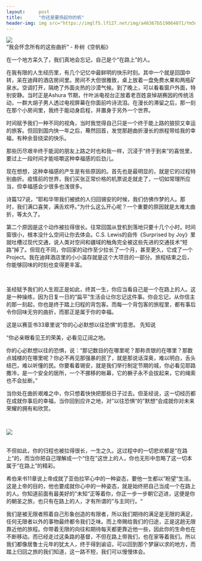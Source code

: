 ```yaml
---
layout:     post
title:      "你还是要扬起你的帆"
header-img: img src="https://imglf5.lf127.net/img/a46367b519064071/Ym5mTGREby9xcCt1TWlROU02cksrSlVwaTJuRTlwb29xcmF3MFZKMXBFOD0.jpg?imageView&amp;thumbnail=1080x0&amp;tostatic=0" smallsrc="https://imglf5.lf127.net/img/a46367b519064071/Ym5mTGREby9xcCt1TWlROU02cksrSlVwaTJuRTlwb29xcmF3MFZKMXBFOD0.jpg?imageView&amp;thumbnail=164x164&amp;tostatic=0" 
---
```

<p>
<img src="https://imglf5.lf127.net/img/a46367b519064071/Ym5mTGREby9xcCt1TWlROU02cksrSlVwaTJuRTlwb29xcmF3MFZKMXBFOD0.jpg?imageView&amp;thumbnail=1080x0&amp;tostatic=0" smallsrc="https://imglf5.lf127.net/img/a46367b519064071/Ym5mTGREby9xcCt1TWlROU02cksrSlVwaTJuRTlwb29xcmF3MFZKMXBFOD0.jpg?imageView&amp;thumbnail=164x164&amp;tostatic=0" /><br />
“我会怀念所有的这些曲折” - 朴树《空帆船》
</p>
<p>
在一个地方呆久了，我们真地会忘记，自己是个“在路上”的人。
</p>
<p>
在我有限的人生经历里，有几个记忆中最鲜明的快乐时刻。其中一个就是回国中转，呆在迪拜的酒店房间里。房间不大但很雅致，桌上放着一盘免费水果和两瓶矿泉水。空调打开，隔绝了外面炎热的沙漠气候。到了晚上，可以看看窗户外面，特别安静。当时正是Ashura 节期，什叶派电视台正放着老百姓哀悼胡赛因的传统活动，一群大胡子男人透过电视屏幕在你面前吟诗流泪。在漫长的滞留之后，那一刻在那个小房间里，我终于能动身启程，并置身于另外一个世界。
</p>
<p>
时间赋予我们一种不同的视角，当时我觉得自己只是一个终于能上路的狼狈又幸运的旅客。但回到国内快一年之后，蓦然回首，发觉那趟曲折漫长的旅程带给我的幸福，有种余音绕梁的快乐。
</p>
<p>
那些历尽艰辛终于能润的朋友上路之时也和我一样，沉浸于“终于到来”的喜悦里，要过上一段时间才能咀嚼这种幸福感的后劲儿。
</p>
<p>
现在想想，这种幸福感的产生是有些原因的。首先也是最明显的，就是它的过程特别曲折。疫情前的世界，我们买张正常价格的机票说走就走了，一切如常理所应当，但幸福感会少很多也浅很多。
</p>
<p>
诗篇127说，“耶和华带我们被掳的人归回锡安的时候，我们仿佛作梦的人。那时，我们满口喜笑，满舌欢呼。”为什么这么开心呢？一个重要的原因就是太难太曲折，等太久了。
</p>
<p>
第二个原因是这个动作被拉得很长。往常回国从登机到落地只要十几个小时。时间窗很小，根本没什么空间让你去体会。C.S. Lewis的自传《Surprised by Joy》里就吐槽过现代交通，说人类对空间和疆域的触角完全被这些先进的交通技术“短路”掉了。但现在不同，你回家的动作至少拉长了一个月，甚至更久，它成了一个Project。我在迪拜酒店里的小小温存就是这个大项目的一部分。旅程结束之后，你能够回味的时刻也变得更丰富。
</p>
<p>
<br />
</p>
<p>
圣经赋予我们的人生观正是如此，终其一生，你应当看自己是一个在路上的人。这是一种操练，因为日复一日的“扁平”生活会让你忘记这件事。你会忘记，从你信主的那一刻起，你也是终于踏上归程的背包客。而每一个背包客的旅程里，都有事后令你回味无穷的曲折，而那正是属于你的幸福。
</p>
<p>
这是以赛亚书33章里说”你的心必默想以往恐惧“的意思。 先知说
</p>
<p>
“你必亲眼看见王的荣美，必看见辽阔之地。
</p>
<p>
你的心必默想以往的恐惧，说：“那记数目的在哪里呢？那称贡银的在哪里？那数点城楼的在哪里呢？你必不再见那强暴的民了，就是那说话深奥，难以明白，舌头结巴，难以听懂的民。你要看着锡安，就是我们举行制定节期的城，你必看见耶路撒冷，是一个安全的居所，一个不挪移的帐幕，它的橛子永不会拔起来，它的绳索也不会扯断。”
</p>
<p>
当你处在曲折艰难之中，你只想着快快把那些日子过去。但圣经说，这一切经历都在成就你事后的幸福，当你回到应许之地，对”以往恐惧“的”默想“会成就你对未来荣耀的拥有和欣赏。
</p>
<p>
</p>
<p>
<br />
</p>
<p>
<img src="https://imglf5.lf127.net/img/19b2897d3cc5285c/Ym5mTGREby9xcCt1TWlROU02cksrT1ZHT3Myei9LZU14Z25oUmp6a3R6QT0.jpg?imageView&amp;thumbnail=1080x0&amp;tostatic=0" smallsrc="https://imglf5.lf127.net/img/19b2897d3cc5285c/Ym5mTGREby9xcCt1TWlROU02cksrT1ZHT3Myei9LZU14Z25oUmp6a3R6QT0.jpg?imageView&amp;thumbnail=164x164&amp;tostatic=0" /><br />
<br />
</p>
<p>
不但如此，你的归程也被拉得很长，一生之久。这过程中的一切悲欢都是“在路上”的，而当你把自己理解成一个“住在”这世上的人，你也无形中忽略了这一切本属于“在路上”的精彩。
</p>
<p>
希伯来书11章说上帝成就了亚伯拉罕心中的一种姿态，要他一生都以”盼望“生活。这是上帝的目的，他也要成就你心中的一种姿态，就是始终把自己当成一个在路上的人。你知道前面有最美好的”未知“正等着你，你正一步一步朝它迈进，这便是你的朝圣之旅，也只有在路上的人，才有所谓的”与主同行。“
</p>
<p>
我们是被无限者照着自己形象创造的有限者，所以我们期待的满足是无限的满足，任何无限者以外的事物最终都令我们乏味。而上帝赐给我们的归途，正是这趟无限靠近他的旅程。你带着无限的向往和期待每天都更靠近他一些，因此你的生命也在不断移动。而已经走过这条路的基督，不但在路上带我们，也在家等着我们。所以我们都像居鲁士元年的犹太人，终于得到谕诏，可以回到那个梦寐以求的地方，而踏上归回之旅的我们知道，这一路不短，我们可以慢慢体会。
</p>
